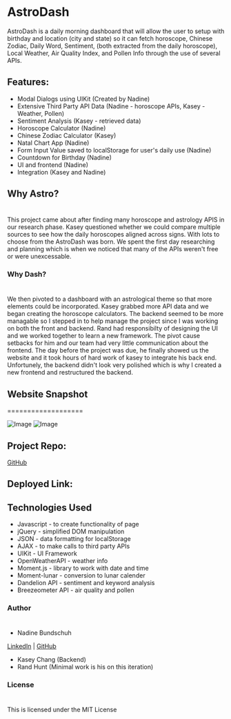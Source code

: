 # AstroDash

AstroDash is a daily morning dashboard that will allow the user to setup with birthday and location (city and state) so it can fetch horoscope, Chinese Zodiac, Daily Word, Sentiment, (both extracted from the daily horoscope), Local Weather, Air Quality Index, and Pollen Info through the use of several APIs.

## Features:

- Modal Dialogs using UIKit (Created by Nadine)
- Extensive Third Party API Data (Nadine - horoscope APIs, Kasey - Weather, Pollen)
- Sentiment Analysis (Kasey - retrieved data)
- Horoscope Calculator (Nadine)
- Chinese Zodiac Calculator (Kasey)
- Natal Chart App (Nadine)
- Form Input Value saved to localStorage for user's daily use (Nadine)
- Countdown for Birthday (Nadine)
- UI and frontend (Nadine)
- Integration (Kasey and Nadine)

## Why Astro?
#
This project came about after finding many horoscope and astrology APIS in our research phase. Kasey questioned whether we could compare multiple sources to see how the daily horoscopes aligned across signs. With lots to choose from the AstroDash was born. We spent the first day researching and planning which is when we noticed that many of the APIs weren't free or were unexcessable. 

### Why Dash?
#
We then pivoted to a dashboard with an astrological theme so that more elements could be incorporated. Kasey grabbed more API data and we began creating the horoscope calculators. The backend seemed to be more managable so I stepped in to help manage the project since I was working on both the front and backend. Rand had responsibilty of designing the UI and we worked together to learn a new framework. The pivot cause setbacks for him and our team had very little communication about the frontend. The day before the project was due, he finally showed us the website and it took hours of hard work of kasey to integrate his back end. Unfortunely, the backend didn't look very polished which is why I created a new frontend and restructured the backend. 


## Website Snapshot
===================

![Image](Images/lrg-screenshot.png)
![Image](Images/sm-screenshot.png)

## Project Repo:

[GitHub](https://github.com/nadineb1160)
## Deployed Link:


## Technologies Used
- Javascript - to create functionality of page
- jQuery - simplified DOM manipulation
- JSON - data formatting for localStorage
- AJAX - to make calls to third party APIs
- UIKit - UI Framework
- OpenWeatherAPI - weather info
- Moment.js - library to work with date and time
- Moment-lunar - conversion to lunar calender
- Dandelion API - sentiment and keyword analysis
- Breezeometer API - air quality and pollen

### Author 
#
- Nadine Bundschuh

[LinkedIn](https://www.linkedin.com/in/nadine-bundschuh-731233b9)
|
[GitHub](https://github.com/nadineb1160)

- Kasey Chang (Backend)
- Rand Hunt (Minimal work is his on this iteration)

### License
#
This is licensed under the MIT License



